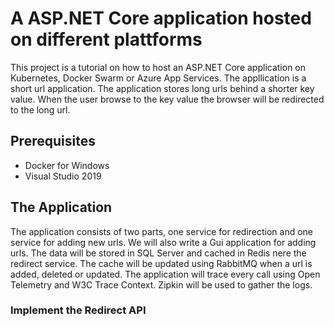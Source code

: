 # A ASP.NET Core application hosted on different plattforms

This project is a tutorial on how to host an ASP.NET Core application on Kubernetes, Docker Swarm or Azure App Services.
The appllication is a short url application. The application stores long urls behind a shorter key value. 
When the user browse to the key value the browser will be redirected to the long url.

## Prerequisites

* Docker for Windows
* Visual Studio 2019

## The Application

The application consists of two parts, one service for redirection and one service for adding new urls.
We will also write a Gui application for adding urls.
The data will be stored in SQL Server and cached in Redis nere the redirect service. 
The cache will be updated using RabbitMQ when a url is added, deleted or updated.
The application will trace every call using Open Telemetry and W3C Trace Context. 
Zipkin will be used to gather the logs.

### Implement the Redirect API

